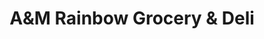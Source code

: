 ---
title: "A&M Rainbow Grocery & Deli"
url: /union-city/aandm-rainbow-grocery-and-deli/
shop: convenience
---